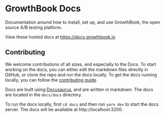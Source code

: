 # GrowthBook Docs

Documentation around how to install, set up, and use GrowthBook, the open source A/B testing platform.

View these hosted docs at https://docs.growthbook.io

## Contributing

We welcome contributions of all sizes, and especially to the Docs. To start working on the docs, you can either edit the markdown files directly in GitHub, or clone the repo and run the docs locally.
To get the docs running locally, you can follow the [contributing guide](https://github.com/growthbook/growthbook/blob/main/CONTRIBUTING.md).

Docs are built using [Docusaurus](https://docusaurus.io/), and are written in markdown. The docs are located in the `docs/docs` directory.

To run the docs locally, first `cd docs` and then run `yarn dev` to start the docs server. The docs will be available at http://localhost:3200.
